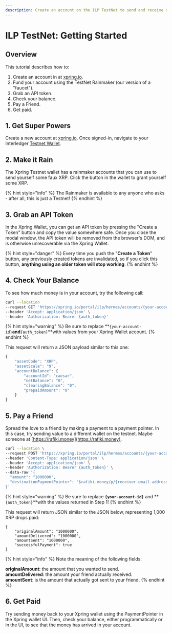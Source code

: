 ```yaml
---
description: Create an account on the ILP TestNet to send and receive money.
---
```


# ILP TestNet: Getting Started

## Overview

This tutorial describes how to:

1. Create an account in at [xpring.io](https://xpring.io).
2. Fund your account using the TestNet Rainmaker \(our version of a "faucet"\).
3. Grab an API token.
4. Check your balance.
5. Pay a Friend.
6. Get paid.

## 1. Get Super Powers

Create a new account at [xpring.io](https://xpring.io). Once signed-in, navigate to your Interledger [Testnet Wallet](https://xpring.io/portal/ilp-wallet).

## 2. Make it Rain

The Xpring Testnet wallet has a rainmaker accounts that you can use to send yourself some faux XRP. Click the button in the wallet to grant yourself some XRP.

{% hint style="info" %}
The Rainmaker is available to any anyone who asks - after all, this is just a Testnet!
{% endhint %}

## 3. Grab an API Token

In the Xpring Wallet, you can get an API token by pressing the "Create a Token" button and copy the value somewhere safe. Once you close the modal window, the API token will be removed from the browser's DOM, and is otherwise unrecoverable via the Xpring Wallet.

{% hint style="danger" %}
Every time you push the "**Create a Token**" button, any previously created tokens are invalidated, so if you click this button, **anything using an older token will stop working**.
{% endhint %}

## 4. Check Your Balance

To see how much money is in your account, try the following call:

```bash
curl --location 
--request GET 'https://xpring.io/portal/ilp/hermes/accounts/{your-account-id}/balance' \
--header 'Accept: application/json' \
--header 'Authorization: Bearer {auth_token}'
```

{% hint style="warning" %}
Be sure to replace **`{your-account-id}`**and**`{auth_token}`**with values from your Xpring Wallet account.
{% endhint %}

This request will return a JSON payload similar to this one:

```javascript
{
    "assetCode": "XRP",
    "assetScale": "9",
    "accountBalance": {
        "accountId": "caesar",
        "netBalance": "0",
        "clearingBalance": "0",
        "prepaidAmount": "0"
    }
}
```

## 5. Pay a Friend

Spread the love to a friend by making a payment to a payment pointer. In this case, try sending value to a different wallet on the testnet. Maybe someone at [https://rafiki.money](https://rafiki.money).

```bash
curl --location \
--request POST 'https://xpring.io/portal/ilp/hermes/accounts/{your-account-id}/pay' \
--header 'Content-Type: application/json' \
--header 'Accept: application/json' \
--header 'Authorization: Bearer {auth_token}' \
--data-raw '{
  "amount": "1000000",
  "destinationPaymentPointer": "$rafiki.money/p/{receiver-email-address}"
}'
```

{% hint style="warning" %}
Be sure to replace **`{your-account-id}`** and **`{auth_token}`**with the values returned in Step 1!
{% endhint %}

This request will return JSON similar to the JSON below, representing 1,000 XRP drops paid:

```text
{
    "originalAmount": "1000000",
    "amountDelivered": "1000000",
    "amountSent": "1000000",
    "successfulPayment": true
}
```

{% hint style="info" %}
Note the meaning of the following fields:

**originalAmount**: the amount that you wanted to send.  
**amountDelivered**:  the amount your friend actually received.  
**amountSent**: is the amount that actually got sent to your friend.
{% endhint %}

## 6. Get Paid

Try sending money back to your Xpring wallet using the PaymentPointer in the Xpring wallet UI. Then, check your balance, either programmatically or in the UI, to see that the money has arrived in your account. 

